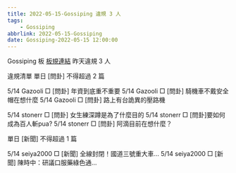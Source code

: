 ```yaml
---
title: 2022-05-15-Gossiping 違規 3 人
tags:
    - Gossiping
abbrlink: 2022-05-15-Gossiping
date: Gossiping-2022-05-15 12:00:00
---
```

Gossiping 板 [板規連結](https://www.ptt.cc/bbs/Gossiping/M.1637425085.A.07D.html)
昨天違規 3 人
<!-- more -->

違規清單
單日 [問卦] 不得超過 2 篇

5/14 Gazooli □ [問卦] 年資到底重不重要
5/14 Gazooli □ [問卦] 騎機車不戴安全帽在想什麼
5/14 Gazooli □ [問卦] 路上有台詭異的壓路機

5/14 stonerr □ [問卦] 女生練深蹲是為了什麼目的
5/14 stonerr □ [問卦]要如何成為百人斬pua?
5/14 stonerr □ [問卦] 阿滴目前在想什麼？

單日 [新聞] 不得超過 1 篇

5/14 seiya2000 □ [新聞] 全線封閉！國道三號重大車…
5/14 seiya2000 □ [新聞] 陳時中：研議口服藥綠色通…